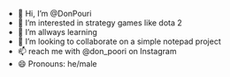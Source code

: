 - 👋 Hi, I’m @DonPouri
- 👀 I’m interested in strategy games like dota 2
- 🌱 I’m allways learning
- 💞️ I’m looking to collaborate on a simple notepad project
- 📫 reach me with @don_poori on Instagram
- 😄 Pronouns: he/male

<!---
DonPouri/DonPouri is a ✨ special ✨ repository because its `README.md` (this file) appears on your GitHub profile.
You can click the Preview link to take a look at your changes.
--->
